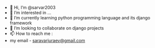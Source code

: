 - 👋 Hi, I’m @sarvar2003
- 👀 I’m interested in ...
- 🌱 I’m currently learning python programming language and its django framework
- 💞️ I’m looking to collaborate on django projects 
- 📫 How to reach me :
- my email - saravarjuraev@gmail.com

<!---
sarvar2003/sarvar2003 is a ✨ special ✨ repository because its `README.md` (this file) appears on your GitHub profile.
You can click the Preview link to take a look at your changes.
--->
